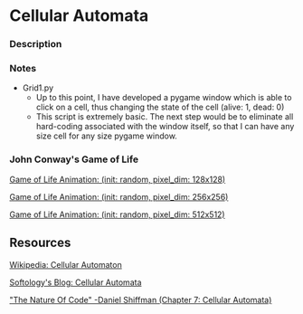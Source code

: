 # Cellular Automata

### Description

### Notes
* Grid1.py
	* Up to this point, I have developed a pygame window which is able to click on a cell, thus changing the state of the cell (alive: 1, dead: 0)
	* This script is extremely basic. The next step would be to eliminate all hard-coding associated with the window itself, so that I can have any size cell for any size pygame 
window.

### John Conway's Game of Life
[Game of Life Animation: (init: random, pixel_dim: 128x128)](game_of_life_r128.gif)

[Game of Life Animation: (init: random, pixel_dim: 256x256)](game_of_life_r256.gif)

[Game of Life Animation: (init: random, pixel_dim: 512x512)](game_of_life_r512.gif)

## Resources
[Wikipedia: Cellular Automaton](https://en.wikipedia.org/wiki/Cellular_automaton)

[Softology's Blog: Cellular Automata](https://softologyblog.wordpress.com/category/cellular-automata-2/)

["The Nature Of Code" -Daniel Shiffman (Chapter 7: Cellular Automata)](https://natureofcode.com/book/chapter-7-cellular-automata/)
